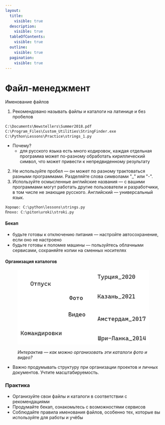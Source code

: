 ```yaml
---
layout:
  title:
    visible: true
  description:
    visible: true
  tableOfContents:
    visible: true
  outline:
    visible: true
  pagination:
    visible: true
---
```


# Файл-менеджмент

Именование файлов

1. Рекомендовано называть файлы и каталоги на латинице и без пробелов

```
C:\Documents\Newstellers\Summer2018.pdf
C:\Program_Files\Custom_Utilities\StringFinder.exe
C:\Python\Lessons\Practice\strings_1.py
```

* Почему?
  * для русского языка есть много кодировок, каждая отдельная программа может по-разному обработать кириллический символ, что может привести к непредвиденному результату

2. Не используйте пробел — он может по разному трактоваться разными программами. Разделяйте слова символами "\_" или "-".
3. Используйте осмысленные английские названия — с вашими программами могут работать другие пользователи и разработчики, в том числе не знающие русского. Английский — универсальный язык.

```
Хорошо: C:\python\lessons\strings.py
Плохо: С:\piton\uroki\stroki.py
```

#### Бекап

* будьте готовы к отключению питания — настройте автосохранение, если оно не настроено
* будьте готовы к поломке машины — пользуйтесь облачными сервисами, сохраняйте копии на сменных носителях

#### Организация каталогов

<figure><img src="../.gitbook/assets/directories.png" alt=""><figcaption><p><em>Интерактив</em> — <em>как можно организовать эти каталоги фото и видео?</em> </p></figcaption></figure>

* Важно продумывать структуру при организации проектов и личных документов. Учтите масштабируемость.&#x20;

### Практика

* Организуйте свои файлы и каталоги в соответствии с рекомендациями
* Продумайте бекап, ознакомьтесь с возможностями сервисов
* Соблюдайте правила именования файлов, особенно тех, которые вы используйте для работы и учёбы
